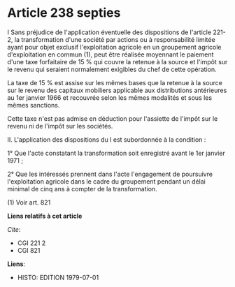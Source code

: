 # Article 238 septies

I Sans préjudice de l'application éventuelle des dispositions de l'article 221-2, la transformation d'une société par actions
ou à responsabilité limitée ayant pour objet exclusif l'exploitation agricole en un groupement agricole d'exploitation en
commun (1), peut être réalisée moyennant le paiement d'une taxe forfaitaire de 15 % qui couvre la retenue à la source et
l'impôt sur le revenu qui seraient normalement exigibles du chef de cette opération.

La taxe de 15 % est assise sur les mêmes bases que la retenue à la source sur le revenu des capitaux mobiliers applicable aux
distributions antérieures au 1er janvier 1966 et recouvrée selon les mêmes modalités et sous les mêmes sanctions.

Cette taxe n'est pas admise en déduction pour l'assiette de l'impôt sur le revenu ni de l'impôt sur les sociétés.

II. L'application des dispositions du I est subordonnée à la condition :

1° Que l'acte constatant la transformation soit enregistré avant le 1er janvier 1971 ;

2° Que les intéressés prennent dans l'acte l'engagement de poursuivre l'exploitation agricole dans le cadre du groupement
pendant un délai minimal de cinq ans à compter de la transformation.

(1) Voir art. 821

**Liens relatifs à cet article**

_Cite_:

  - CGI 221 2
  - CGI 821

**Liens**:

  - HISTO: EDITION 1979-07-01
